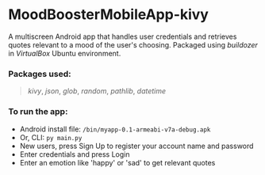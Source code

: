 # MoodBoosterMobileApp-kivy

A multiscreen Android app that handles user credentials and retrieves quotes relevant to a mood of the user's choosing.
Packaged using *buildozer* in *VirtualBox* Ubuntu environment.

### Packages used:
> *kivy*, *json*, *glob*, *random*, *pathlib*, *datetime*

### To run the app: 
* Android install file: `/bin/myapp-0.1-armeabi-v7a-debug.apk`
* Or, CLI: `py main.py`
* New users, press Sign Up to register your account name and password
* Enter credentials and press Login
* Enter an emotion like 'happy' or 'sad' to get relevant quotes
